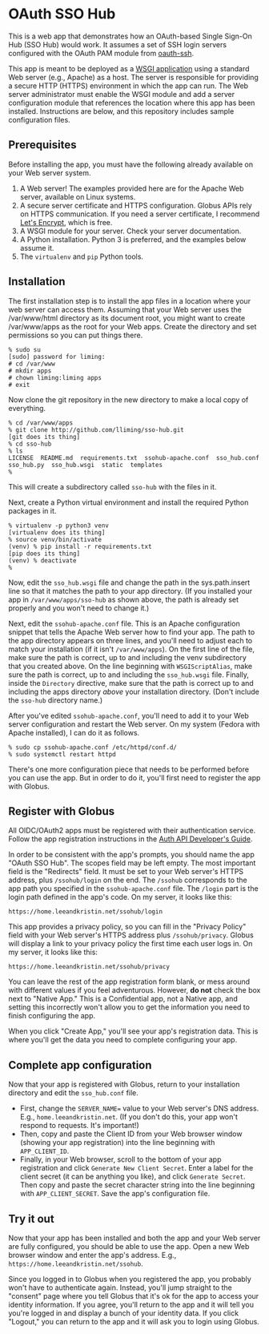 # OAuth SSO Hub
This is a web app that demonstrates how an OAuth-based Single Sign-On Hub (SSO Hub)
would work. It assumes a set of SSH login servers configured with the OAuth PAM module
from [oauth-ssh](https://github.com/XSEDE/oauth-ssh).

This app is meant to be deployed as a [WSGI application](https://wsgi.readthedocs.io/en/latest/)
using a standard Web server (e.g., Apache) as a host. The server is responsible for providing a
secure HTTP (HTTPS) environment in which the app can run. The Web server administrator must
enable the WSGI module and add a server configuration module that references the location where
this app has been installed. Instructions are below, and this repository includes sample
configuration files.

## Prerequisites
Before installing the app, you must have the following already available on your Web server system.

1. A Web server! The examples provided here are for the Apache Web server, available on Linux systems.
2. A secure server certificate and HTTPS configuration. Globus APIs rely on HTTPS communication. If you need a server certificate, I recommend [Let's Encrypt](https://letsencrypt.org/), which is free.
3. A WSGI module for your server. Check your server documentation.
4. A Python installation. Python 3 is preferred, and the examples below assume it.
5. The ``virtualenv`` and ``pip`` Python tools.

## Installation
The first installation step is to install the app files in a location where your web server can
access them. Assuming that your Web server uses the /var/www/html directory as its document
root, you might want to create /var/www/apps as the root for your Web apps.  Create the directory
and set permissions so you can put things there.
```
% sudo su
[sudo] password for liming:
# cd /var/www
# mkdir apps
# chown liming:liming apps
# exit
```
Now clone the git repository in the new directory to make a local copy of everything.
```
% cd /var/www/apps
% git clone http://github.com/lliming/sso-hub.git
[git does its thing]
% cd sso-hub
% ls
LICENSE  README.md  requirements.txt  ssohub-apache.conf  sso_hub.conf  sso_hub.py  sso_hub.wsgi  static  templates
%
```
This will create a subdirectory called ``sso-hub`` with the files in it.

Next, create a Python virtual environment and install the required Python packages in it.
```
% virtualenv -p python3 venv
[virtualenv does its thing]
% source venv/bin/activate
(venv) % pip install -r requirements.txt
[pip does its thing]
(venv) % deactivate
%
```
Now, edit the ``sso_hub.wsgi`` file and change the path in the sys.path.insert line
so that it matches the path to your app directory. (If you installed your app in ``/var/www/apps/sso-hub``
as shown above, the path is already set properly and you won't need to change it.)

Next, edit the ``ssohub-apache.conf`` file. This is an Apache configuration snippet that tells the Apache
Web server how to find your app. The path to the app directory appears on three lines, and you'll
need to adjust each to match your installation (if it isn't ``/var/www/apps``). On the first line
of the file, make sure the path is correct, up to and including the venv subdirectory that you
created above.  On the line beginning with ``WSGIScriptAlias``, make sure the path is correct,
up to and including the ``sso_hub.wsgi`` file. Finally, inside the ``Directory`` directive,
make sure that the path is correct up to and including the apps directory *above* your installation
directory. (Don't include the ``sso-hub`` directory name.)

After you've edited ``ssohub-apache.conf``, you'll need to add it to your Web server configuration and
restart the Web server. On my system (Fedora with Apache installed), I can do it as follows.
```
% sudo cp ssohub-apache.conf /etc/httpd/conf.d/
% sudo systemctl restart httpd
```
There's one more configuration piece that needs to be performed before you can use the app.
But in order to do it, you'll first need to register the app with Globus.

## Register with Globus
All OIDC/OAuth2 apps must be registered with their authentication service. Follow the app registration instructions in the [Auth API Developer's Guide](https://docs.globus.org/api/auth/developer-guide/#register-app).

In order to be consistent with the app's prompts, you should name the app "OAuth SSO Hub".
The scopes field may be left empty. The most important
field is the "Redirects" field. It must be set to your Web server's HTTPS address, plus
``/ssohub/login`` on the end. The ``/ssohub`` corresponds to the app path you specified in
the ``ssohub-apache.conf`` file. The ``/login`` part is the login path defined in the app's code.
On my server, it looks like this:
```
https://home.leeandkristin.net/ssohub/login
```
This app provides a privacy policy, so you can fill in the "Privacy Policy" field with your 
Web server's HTTPS address plus ``/ssohub/privacy``. Globus will display a link to your privacy 
policy the first time each user logs in. On my server, it looks like this:
```
https://home.leeandkristin.net/ssohub/privacy
```
You can leave the rest of the app registration form blank, or mess around with different
values if you feel adventurous. However, **do not** check the box next to "Native App."
This is a Confidential app, not a Native app, and setting this incorrectly won't allow
you to get the information you need to finish configuring the app.

When you click "Create App," you'll see your app's registration data. This is where you'll
get the data you need to complete configuring your app.

## Complete app configuration

Now that your app is registered with Globus, return to your installation directory and
edit the ``sso_hub.conf`` file.

- First, change the ``SERVER_NAME=`` value to your Web server's DNS address.
  E.g., ``home.leeandkristin.net``. (If you don't do
  this, your app won't respond to requests. It's important!)
- Then, copy and paste the
  Client ID from your Web browser window (showing your app registration) into the line
  beginning with ``APP_CLIENT_ID``.  
- Finally, in your Web browser, scroll to the bottom
  of your app registration and click ``Generate New Client Secret``. Enter a label for
  the client secret (it can be anything you like), and click ``Generate Secret``. Then
  copy and paste the secret character string into the line beginning with
  ``APP_CLIENT_SECRET``.  Save the app's configuration file.

## Try it out
Now that your app has been installed and both the app and your Web server are
fully configured, you should be able to use the app.  Open a new Web browser window
and enter the app's address. E.g., ``https://home.leeandkristin.net/ssohub``.

Since you logged in to Globus when you registered the app, you probably won't have to
authenticate again. Instead, you'll jump straight to the "consent" page where you
tell Globus that it's ok for the app to access your identity information. If you
agree, you'll return to the app and it will tell you you're logged in and
display a bunch of your identity data. If you click "Logout," you can return to the
app and it will ask you to login using Globus.
